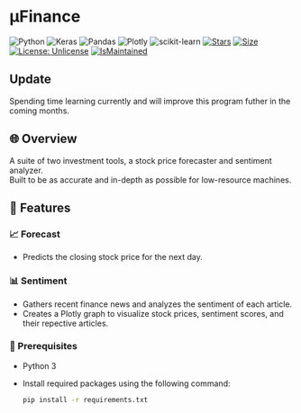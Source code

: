 # µFinance

![Python](https://img.shields.io/badge/Python-3776AB?style=flat&logo=python&logoColor=white) ![Keras](https://img.shields.io/badge/Keras-%23D00000.svg?style=flat&logo=Keras&logoColor=white) ![Pandas](https://img.shields.io/badge/pandas-%23150458.svg?style=flat&logo=pandas&logoColor=white) ![Plotly](https://img.shields.io/badge/Plotly-%233F4F75.svg?style=flat&logo=plotly&logoColor=white)  ![scikit-learn](https://img.shields.io/badge/scikit--learn-%23F7931E.svg?style=flat&logo=scikit-learn&logoColor=white) [![Stars](https://img.shields.io/github/stars/ajwdd/uFinance.svg?style=flat)](https://github.com/ajwdd/uFinance/stargazers) [![Size](https://img.shields.io/github/repo-size/ajwdd/uFinance)](https://github.com/ajwdd/uFinance) [![License: Unlicense](https://img.shields.io/badge/license-Unlicense-blue.svg)](https://unlicense.org) [![IsMaintained](https://img.shields.io/badge/Maintained%3F-yes-blue.svg)](https://github.com/ajwdd/uFinance/activity)
## Update
Spending time learning currently and will improve this program futher in the coming months.
## 🌐 Overview

A suite of two investment tools, a stock price forecaster and sentiment analyzer.<br/>
Built to be as accurate and in-depth as possible for low-resource machines.

## 🚀 Features

### 📈 Forecast

- Predicts the closing stock price for the next day.

### 📊 Sentiment

- Gathers recent finance news and analyzes the sentiment of each article.
- Creates a Plotly graph to visualize stock prices, sentiment scores, and their repective articles.

### 🔧 Prerequisites

- Python 3

- Install required packages using the following command:

  ```bash
  pip install -r requirements.txt
  ```
